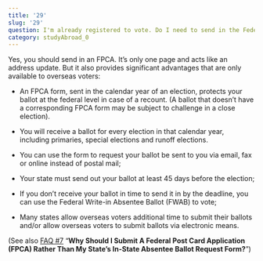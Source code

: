 ```yaml
---
title: '29'
slug: '29'
question: I'm already registered to vote. Do I need to send in the Federal Post Card Application (FPCA) to request my ballot while I'm studying abroad?
category: studyAbroad_0
---
```

Yes, you should send in an FPCA. It’s only one page and acts like an address update. But it also provides significant advantages that are only available to overseas voters: 


- An FPCA form, sent in the calendar year of an election, protects your ballot at the federal level in case of a recount. (A ballot that doesn’t have a corresponding FPCA form may be subject to challenge in a close election). 

- You will receive a  ballot for every election in that calendar year, including primaries, special elections and runoff elections. 
- You can use the form to request your ballot be sent to you via email, fax or online instead of postal mail;
- Your state must send out your ballot at least 45 days before the election;
- If you don’t receive your ballot in time to send it in by the deadline, you can use the Federal Write-in Absentee Ballot (FWAB) to vote;
- Many states allow overseas voters additional time to submit their ballots and/or allow overseas voters to submit ballots via electronic means. 

(See also [FAQ #7](/faqs/7)  “**Why Should I Submit A Federal Post Card Application (FPCA) Rather Than My State’s In-State Absentee Ballot Request Form?**”)
